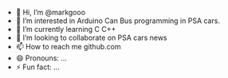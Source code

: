 - 👋 Hi, I’m @markgooo
- 👀 I’m interested in Arduino Can Bus programming in PSA cars.
- 🌱 I’m currently learning C C++ 
- 💞️ I’m looking to collaborate on PSA cars news
- 📫 How to reach me github.com
- 😄 Pronouns: ...
- ⚡ Fun fact: ...

<!---
markgooo/markgooo is a ✨ special ✨ repository because its `README.md` (this file) appears on your GitHub profile.
You can click the Preview link to take a look at your changes.
--->
